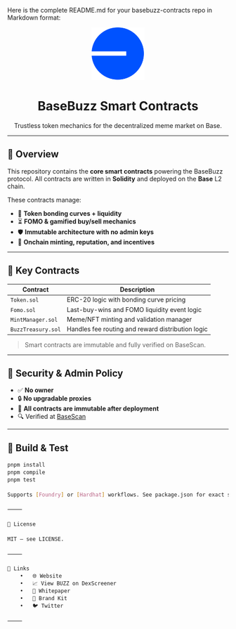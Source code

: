 Here is the complete README.md for your basebuzz-contracts repo in Markdown format:

<p align="center">
  <img src="https://github.com/base-buzz/brand-kit-main/blob/main/logo/symbol/Base_Symbol_Blue.svg" alt="BaseBuzz Logo" width="120" />
</p>

<h1 align="center">BaseBuzz Smart Contracts</h1>

<p align="center">
  Trustless token mechanics for the decentralized meme market on Base.
</p>

---

## 🧾 Overview

This repository contains the **core smart contracts** powering the BaseBuzz protocol. All contracts are written in **Solidity** and deployed on the **Base** L2 chain.

These contracts manage:

- 🔁 **Token bonding curves + liquidity**
- ⏳ **FOMO & gamified buy/sell mechanics**
- 🛡️ **Immutable architecture with no admin keys**
- 🧠 **Onchain minting, reputation, and incentives**

---

## 🧠 Key Contracts

| Contract           | Description                                       |
| ------------------ | ------------------------------------------------- |
| `Token.sol`        | ERC-20 logic with bonding curve pricing           |
| `Fomo.sol`         | Last-buy-wins and FOMO liquidity event logic      |
| `MintManager.sol`  | Meme/NFT minting and validation manager           |
| `BuzzTreasury.sol` | Handles fee routing and reward distribution logic |

> Smart contracts are immutable and fully verified on BaseScan.

---

## 🔐 Security & Admin Policy

- ✅ **No owner**
- 🔒 **No upgradable proxies**
- 🧱 **All contracts are immutable after deployment**
- 🔍 Verified at [BaseScan](https://basescan.org/token/0x893432C814b6e5970e5F86F8cBc3F97417A9C810)

---

## 🧪 Build & Test

```bash
pnpm install
pnpm compile
pnpm test

Supports [Foundry] or [Hardhat] workflows. See package.json for exact setup.

⸻

📄 License

MIT — see LICENSE.

⸻

🔗 Links
	•	🌐 Website
	•	📈 View BUZZ on DexScreener
	•	🧠 Whitepaper
	•	🎨 Brand Kit
	•	🐦 Twitter

⸻
```
